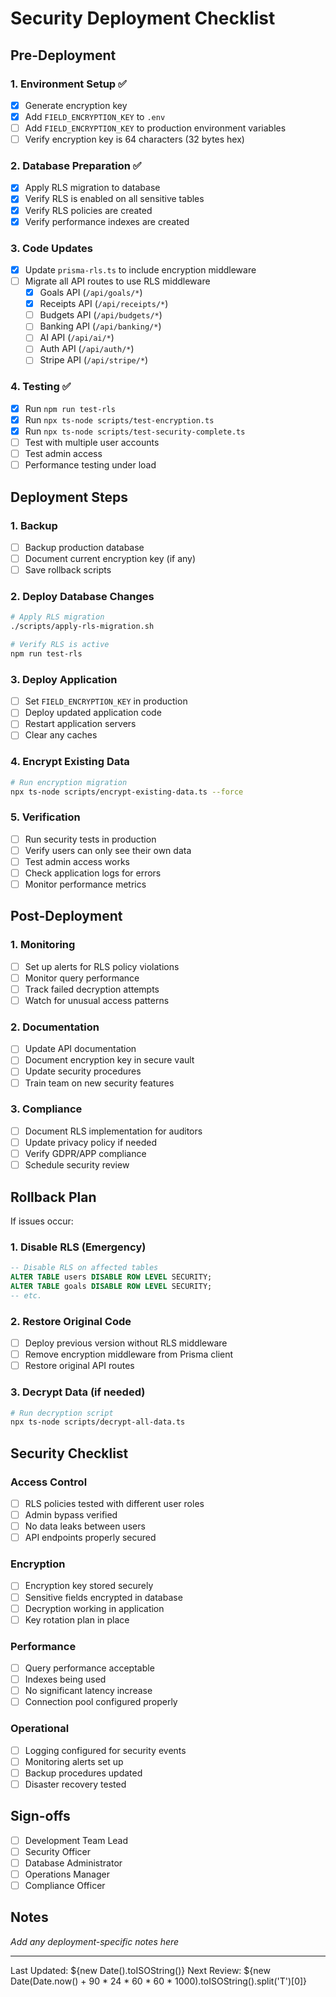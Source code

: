 # Security Deployment Checklist

## Pre-Deployment

### 1. Environment Setup ✅
- [x] Generate encryption key
- [x] Add `FIELD_ENCRYPTION_KEY` to `.env`
- [ ] Add `FIELD_ENCRYPTION_KEY` to production environment variables
- [ ] Verify encryption key is 64 characters (32 bytes hex)

### 2. Database Preparation ✅
- [x] Apply RLS migration to database
- [x] Verify RLS is enabled on all sensitive tables
- [x] Verify RLS policies are created
- [x] Verify performance indexes are created

### 3. Code Updates
- [x] Update `prisma-rls.ts` to include encryption middleware
- [ ] Migrate all API routes to use RLS middleware
  - [x] Goals API (`/api/goals/*`)
  - [x] Receipts API (`/api/receipts/*`) 
  - [ ] Budgets API (`/api/budgets/*`)
  - [ ] Banking API (`/api/banking/*`)
  - [ ] AI API (`/api/ai/*`)
  - [ ] Auth API (`/api/auth/*`)
  - [ ] Stripe API (`/api/stripe/*`)

### 4. Testing ✅
- [x] Run `npm run test-rls`
- [x] Run `npx ts-node scripts/test-encryption.ts`
- [x] Run `npx ts-node scripts/test-security-complete.ts`
- [ ] Test with multiple user accounts
- [ ] Test admin access
- [ ] Performance testing under load

## Deployment Steps

### 1. Backup
- [ ] Backup production database
- [ ] Document current encryption key (if any)
- [ ] Save rollback scripts

### 2. Deploy Database Changes
```bash
# Apply RLS migration
./scripts/apply-rls-migration.sh

# Verify RLS is active
npm run test-rls
```

### 3. Deploy Application
- [ ] Set `FIELD_ENCRYPTION_KEY` in production
- [ ] Deploy updated application code
- [ ] Restart application servers
- [ ] Clear any caches

### 4. Encrypt Existing Data
```bash
# Run encryption migration
npx ts-node scripts/encrypt-existing-data.ts --force
```

### 5. Verification
- [ ] Run security tests in production
- [ ] Verify users can only see their own data
- [ ] Test admin access works
- [ ] Check application logs for errors
- [ ] Monitor performance metrics

## Post-Deployment

### 1. Monitoring
- [ ] Set up alerts for RLS policy violations
- [ ] Monitor query performance
- [ ] Track failed decryption attempts
- [ ] Watch for unusual access patterns

### 2. Documentation
- [ ] Update API documentation
- [ ] Document encryption key in secure vault
- [ ] Update security procedures
- [ ] Train team on new security features

### 3. Compliance
- [ ] Document RLS implementation for auditors
- [ ] Update privacy policy if needed
- [ ] Verify GDPR/APP compliance
- [ ] Schedule security review

## Rollback Plan

If issues occur:

### 1. Disable RLS (Emergency)
```sql
-- Disable RLS on affected tables
ALTER TABLE users DISABLE ROW LEVEL SECURITY;
ALTER TABLE goals DISABLE ROW LEVEL SECURITY;
-- etc.
```

### 2. Restore Original Code
- [ ] Deploy previous version without RLS middleware
- [ ] Remove encryption middleware from Prisma client
- [ ] Restore original API routes

### 3. Decrypt Data (if needed)
```bash
# Run decryption script
npx ts-node scripts/decrypt-all-data.ts
```

## Security Checklist

### Access Control
- [ ] RLS policies tested with different user roles
- [ ] Admin bypass verified
- [ ] No data leaks between users
- [ ] API endpoints properly secured

### Encryption
- [ ] Encryption key stored securely
- [ ] Sensitive fields encrypted in database
- [ ] Decryption working in application
- [ ] Key rotation plan in place

### Performance
- [ ] Query performance acceptable
- [ ] Indexes being used
- [ ] No significant latency increase
- [ ] Connection pool configured properly

### Operational
- [ ] Logging configured for security events
- [ ] Monitoring alerts set up
- [ ] Backup procedures updated
- [ ] Disaster recovery tested

## Sign-offs

- [ ] Development Team Lead
- [ ] Security Officer
- [ ] Database Administrator
- [ ] Operations Manager
- [ ] Compliance Officer

## Notes

_Add any deployment-specific notes here_

---

Last Updated: ${new Date().toISOString()}
Next Review: ${new Date(Date.now() + 90 * 24 * 60 * 60 * 1000).toISOString().split('T')[0]}
